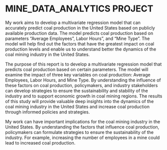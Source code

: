 # MINE_DATA_ANALYTICS PROJECT

My work aims to develop a multivariate regression model that can accurately predict coal 
production in the United States based on publicly available production data. The model 
predicts coal production based on parameters “Average Employees”, Labor Hours”, and “Mine 
Type”. The model will help find out the factors that have the greatest impact on coal production 
levels and enable us to understand better the dynamics of the coal mining industry in the 
United States. 

The purpose of this report is to develop a multivariate regression model that 
predicts coal production based on certain parameters. The model will examine the impact of 
three key variables on coal production: Average Employees, Labor Hours, and Mine Type. 
By understanding the influence of these factors on coal production, policymakers, and 
industry stakeholders can develop strategies to ensure the sustainability and stability of the 
industry and to support economic growth in coal mining regions. The results of this study will 
provide valuable deep insights into the dynamics of the coal mining industry in the United 
States and increase coal production through informed policies and strategies.

My work can have important implications for the coal mining industry in the United States. By 
understanding the factors that influence coal production, policymakers can formulate 
strategies to ensure the sustainability of the industry. For example, increasing the number of 
employees in a mine could lead to increased coal production. 



